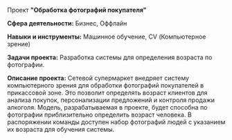 Проект **"Обработка фотографий покупателя"**

**Сфера деятельности:** Бизнес, Оффлайн

**Навыки и инструменты:** Машинное обучение, CV (Компьютерное зрение)

**Задачи проекта:** Разработка системы для определения возраста по фотографии.

**Описание проекта:** Сетевой супермаркет внедряет систему компьютерного зрения для обработки фотографий покупателей в прикассовой зоне. Это позволит определять возраст клиентов для анализа покупок, персонализации предложений и контроля продажи алкоголя. Модель, разрабатываемая в проекте, будет способна по фотографии приблизительно определить возраст человека. В распоряжении команды доступен набор фотографий людей с указанием их возраста для обучения системы.
